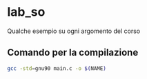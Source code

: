 # lab_so
Qualche esempio su ogni argomento del corso

## Comando per la compilazione
```bash
gcc -std=gnu90 main.c -o $(NAME)
```
